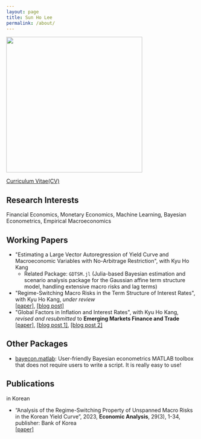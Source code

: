 ```yaml
---
layout: page
title: Sun Ho Lee
permalink: /about/
---
```


<p style="text-align: left;">
  <a href="url"><img src="https://econpreference.github.io/images/self.jpg" width="360" ></a>
</p>

[Curriculum Vitae(CV)](https://github.com/econPreference/econPreference.github.io/blob/master/CV.pdf?raw=true)

## Research Interests

Financial Economics, Monetary Economics, Machine Learning, Bayesian Econometrics, Empirical Macroeconomics

## Working Papers

- "Estimating a Large Vector Autoregression of Yield Curve and Macroeconomic Variables with No-Arbitrage Restriction", with Kyu Ho Kang
  - Related Package: `GDTSM.jl` (Julia-based Bayesian estimation and scenario analysis package for the Gaussian affine term structure model, handling extensive macro risks and lag terms)
- "Regime-Switching Macro Risks in the Term Structure of Interest Rates", with Kyu Ho Kang, _under review_\
  [[paper]](https://papers.ssrn.com/sol3/papers.cfm?abstract_id=4414404), [[blog post]](https://econpreference.github.io/RSmacro/)
- "Global Factors in Inflation and Interest Rates", with Kyu Ho Kang, _revised and resubmitted_ to **Emerging Markets Finance and Trade**\
  [[paper]](https://papers.ssrn.com/sol3/papers.cfm?abstract_id=3874405), [[blog post 1]](https://econpreference.github.io/YC_inflt/), [[blog post 2]](https://econpreference.github.io/longend/)

## Other Packages

- [bayecon.matlab](https://github.com/econPreference/bayecon.matlab): User-friendly Bayesian econometrics MATLAB toolbox that does not require users to write a script. It is really easy to use!

## Publications

in Korean

- “Analysis of the Regime-Switching Property of Unspanned Macro Risks in the Korean Yield Curve”, 2023, **Economic Analysis**, 29(3), 1-34, publisher: Bank of Korea\
  [[paper]](https://www.bok.or.kr/imerEng/bbs/E0002726/view.do?nttId=10079763&menuNo=600346&pageIndex=1)
